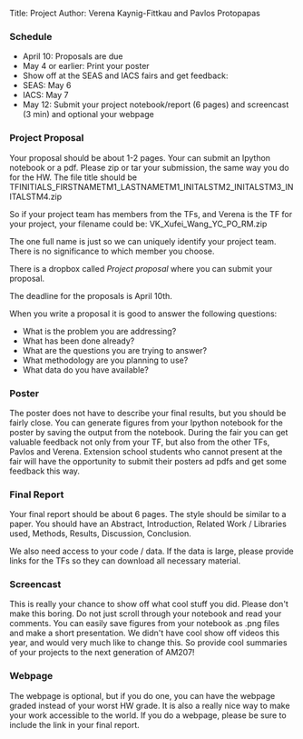 Title: Project
Author: Verena Kaynig-Fittkau and Pavlos Protopapas

### Schedule

- April 10: Proposals are due
- May 4 or earlier: Print your poster
- Show off at the SEAS and IACS fairs and get feedback:
- SEAS: May 6
- IACS: May 7
- May 12: Submit your project notebook/report (6 pages) and screencast (3 min) and optional your webpage


### Project Proposal

Your proposal should be about 1-2 pages. Your can submit an Ipython notebook or a pdf. Please zip or tar your submission, the same way you do for the HW. The file title should be TFINITIALS_FIRSTNAMETM1_LASTNAMETM1_INITALSTM2_INITALSTM3_INITALSTM4.zip

So if your project team has members from the TFs, and Verena is the TF for your project, your filename could be: VK_Xufei_Wang_YC_PO_RM.zip

The one full name is just so we can uniquely identify your project team. There is no significance to which member you choose. 

There is a dropbox called _Project proposal_ where you can submit your proposal. 

The deadline for the proposals is April 10th.


When you write a proposal it is good to answer the following questions:

- What is the problem you are addressing?
- What has been done already?
- What are the questions you are trying to answer?
- What methodology are you planning to use?
- What data do you have available?

### Poster

The poster does not have to describe your final results, but you should be fairly close. You can generate figures from your Ipython notebook for the poster by saving the output from the notebook.
During the fair you can get valuable feedback not only from your TF, but also from the other TFs, Pavlos and Verena.
Extension school students who cannot present at the fair will have the opportunity to submit their posters ad pdfs and get some feedback this way. 


### Final Report

Your final report should be about 6 pages. The style should be similar to a paper. You should have an Abstract, Introduction, Related Work / Libraries used, Methods, Results, Discussion, Conclusion.

We also need access to your code / data. If the data is large, please provide links for the TFs so they can download all necessary material.


### Screencast

This is really your chance to show off what cool stuff you did. Please don't make this boring. Do not just scroll through your notebook and read your comments. You can easily save figures from your notebook as .png files and make a short presentation. We didn't have cool show off videos this year, and would very much like to change this. So provide cool summaries of your projects to the next generation of AM207!


### Webpage

The webpage is optional, but if you do one, you can have the webpage graded instead of your worst HW grade. It is also a really nice way to make your work accessible to the world. If you do a webpage, please be sure to include the link in your final report. 

